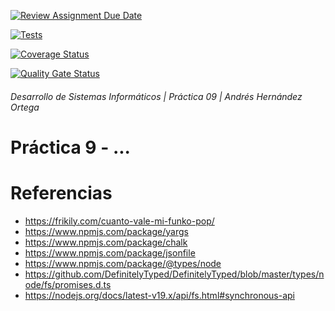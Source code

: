 [![Review Assignment Due Date](https://classroom.github.com/assets/deadline-readme-button-8d59dc4de5201274e310e4c54b9627a8934c3b88527886e3b421487c677d23eb.svg)](https://classroom.github.com/a/fmDo8ROl)

[![Tests](https://github.com/ULL-ESIT-INF-DSI-2223/ull-esit-inf-dsi-22-23-prct09-funko-app-alu0101333588/actions/workflows/node.js.yml/badge.svg)](https://github.com/ULL-ESIT-INF-DSI-2223/ull-esit-inf-dsi-22-23-prct09-funko-app-alu0101333588/actions/workflows/node.js.yml)

[![Coverage Status](https://coveralls.io/repos/github/ULL-ESIT-INF-DSI-2223/ull-esit-inf-dsi-22-23-prct09-funko-app-alu0101333588/badge.svg?branch=main)](https://coveralls.io/github/ULL-ESIT-INF-DSI-2223/ull-esit-inf-dsi-22-23-prct09-funko-app-alu0101333588?branch=main)

[![Quality Gate Status](https://sonarcloud.io/api/project_badges/measure?project=ULL-ESIT-INF-DSI-2223_ull-esit-inf-dsi-22-23-prct09-funko-app-alu0101333588&metric=alert_status)](https://sonarcloud.io/summary/new_code?id=ULL-ESIT-INF-DSI-2223_ull-esit-inf-dsi-22-23-prct09-funko-app-alu0101333588)

###### Desarrollo de Sistemas Informáticos | Práctica 09 | Andrés Hernández Ortega

# Práctica 9 - ...



# Referencias

- https://frikily.com/cuanto-vale-mi-funko-pop/
- https://www.npmjs.com/package/yargs
- https://www.npmjs.com/package/chalk 
- https://www.npmjs.com/package/jsonfile 
- https://www.npmjs.com/package/@types/node 
- https://github.com/DefinitelyTyped/DefinitelyTyped/blob/master/types/node/fs/promises.d.ts 
- https://nodejs.org/docs/latest-v19.x/api/fs.html#synchronous-api